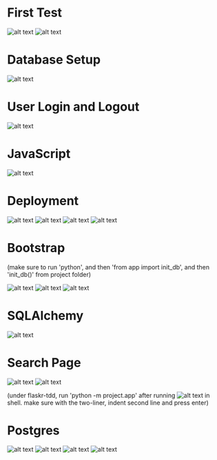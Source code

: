 # First Test

![alt text](image-1.png)
![alt text](image.png)

# Database Setup

![alt text](image-2.png)

# User Login and Logout

![alt text](image-3.png)

# JavaScript

![alt text](image-4.png)

# Deployment

![alt text](image-5.png)
![alt text](image-6.png)
![alt text](image-7.png)
![alt text](image-8.png)

# Bootstrap

(make sure to run 'python', and then 'from app import init_db', and then 'init_db()' from project folder)

![alt text](image-9.png)
![alt text](image-10.png)
![alt text](image-11.png)

# SQLAlchemy

![alt text](image-12.png)

# Search Page

![alt text](image-13.png)
![alt text](image-14.png)

(under flaskr-tdd, run 'python -m project.app' after running ![alt text](image-15.png) in shell. 
make sure with the two-liner, indent second line and press enter)

# Postgres

![alt text](image-16.png)
![alt text](image-19.png)
![alt text](image-18.png)
![alt text](image-17.png)